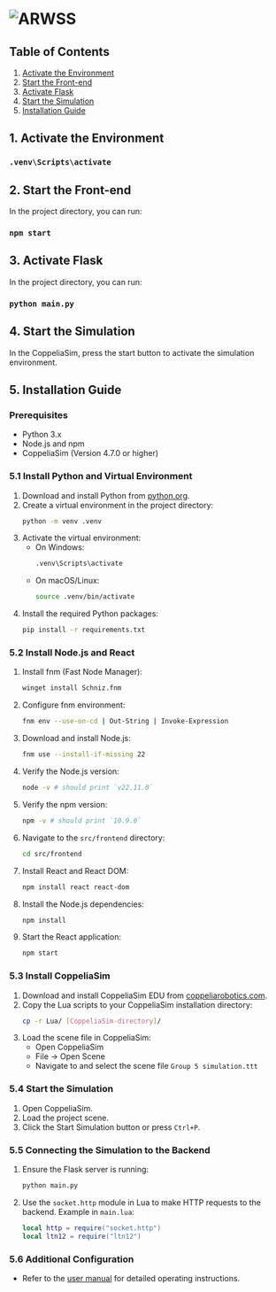 # ![ARWSS](ARWSS_Logo_1-removebg-preview%20(1).png)

## Table of Contents
1. [Activate the Environment](#1-activate-the-environment)
2. [Start the Front-end](#2-start-the-front-end)
3. [Activate Flask](#3-activate-flask)
4. [Start the Simulation](#4-start-the-simulation)
5. [Installation Guide](#5-installation-guide)

## 1. Activate the Environment
### `.venv\Scripts\activate`

## 2. Start the Front-end
In the project directory, you can run:
### `npm start`

## 3. Activate Flask
In the project directory, you can run:
### `python main.py`

## 4. Start the Simulation
In the CoppeliaSim, press the start button to activate the simulation environment.

## 5. Installation Guide

### Prerequisites
- Python 3.x
- Node.js and npm
- CoppeliaSim (Version 4.7.0 or higher)

### 5.1 Install Python and Virtual Environment
1. Download and install Python from [python.org](https://www.python.org/downloads/).
2. Create a virtual environment in the project directory:
    ```sh
    python -m venv .venv
    ```
3. Activate the virtual environment:
    - On Windows:
        ```sh
        .venv\Scripts\activate
        ```
    - On macOS/Linux:
        ```sh
        source .venv/bin/activate
        ```
4. Install the required Python packages:
    ```sh
    pip install -r requirements.txt
    ```

### 5.2 Install Node.js and React
1. Install fnm (Fast Node Manager):
    ```sh
    winget install Schniz.fnm
    ```
2. Configure fnm environment:
    ```sh
    fnm env --use-on-cd | Out-String | Invoke-Expression
    ```
3. Download and install Node.js:
    ```sh
    fnm use --install-if-missing 22
    ```
4. Verify the Node.js version:
    ```sh
    node -v # should print `v22.11.0`
    ```
5. Verify the npm version:
    ```sh
    npm -v # should print `10.9.0`
    ```
6. Navigate to the `src/frontend` directory:
    ```sh
    cd src/frontend
    ```
7. Install React and React DOM:
    ```sh
    npm install react react-dom
    ```
8. Install the Node.js dependencies:
    ```sh
    npm install
    ```
9. Start the React application:
    ```sh
    npm start
    ```

### 5.3 Install CoppeliaSim
1. Download and install CoppeliaSim EDU from [coppeliarobotics.com](https://www.coppeliarobotics.com/downloads).
2. Copy the Lua scripts to your CoppeliaSim installation directory:
    ```sh
    cp -r Lua/ [CoppeliaSim-directory]/
    ```
3. Load the scene file in CoppeliaSim:
    - Open CoppeliaSim
    - File → Open Scene
    - Navigate to and select the scene file `Group 5 simulation.ttt`

### 5.4 Start the Simulation
1. Open CoppeliaSim.
2. Load the project scene.
3. Click the Start Simulation button or press `Ctrl+P`.

### 5.5 Connecting the Simulation to the Backend
1. Ensure the Flask server is running:
    ```sh
    python main.py
    ```
2. Use the `socket.http` module in Lua to make HTTP requests to the backend. Example in `main.lua`:
    ```lua
    local http = require("socket.http")
    local ltn12 = require("ltn12")
    ```

### 5.6 Additional Configuration
- Refer to the [user manual](ARWSS/docs/user_manual/user_manual.md) for detailed operating instructions.